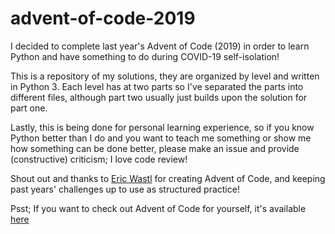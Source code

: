 # advent-of-code-2019

I decided to complete last year's Advent of Code (2019) in order to learn Python
and have something to do during COVID-19 self-isolation!

This is a repository of my solutions, they are organized by level and written in
Python 3. Each level has at two parts so I've separated the parts into different
files, although part two usually just builds upon the solution for part one.

Lastly, this is being done for personal learning experience, so if you know
Python better than I do and you want to teach me something or show me how
something can be done better, please make an issue and provide (constructive)
criticism; I love code review!

Shout out and thanks to [Eric Wastl](https://adventofcode.com/) for creating
Advent of Code, and keeping past years' challenges up to use as structured
practice!

Psst; If you want to check out Advent of Code for yourself, it's available
[here](https://adventofcode.com/)
